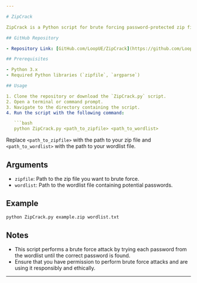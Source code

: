 ```yaml
---

# ZipCrack

ZipCrack is a Python script for brute forcing password-protected zip files using a wordlist. It is fully open source and available on GitHub.

## GitHub Repository

- Repository Link: [GitHub.com/LoopUE/ZipCrack](https://github.com/LoopUE/ZipCrack)

## Prerequisites

- Python 3.x
- Required Python libraries (`zipfile`, `argparse`)

## Usage

1. Clone the repository or download the `ZipCrack.py` script.
2. Open a terminal or command prompt.
3. Navigate to the directory containing the script.
4. Run the script with the following command:

   ```bash
   python ZipCrack.py <path_to_zipfile> <path_to_wordlist>
   ```

   Replace `<path_to_zipfile>` with the path to your zip file and `<path_to_wordlist>` with the path to your wordlist file.

## Arguments

- `zipfile`: Path to the zip file you want to brute force.
- `wordlist`: Path to the wordlist file containing potential passwords.

## Example

```bash
python ZipCrack.py example.zip wordlist.txt
```

## Notes

- This script performs a brute force attack by trying each password from the wordlist until the correct password is found.
- Ensure that you have permission to perform brute force attacks and are using it responsibly and ethically.

---
```

